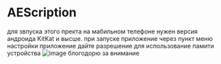 # AEScription

для звпуска этого пректа на мабильном телефоне нужен версия андроида KitKat и высше.
при запуске приложение через пункт меню настройки приложение дайте разрешение для использование памити устройства
![image](https://user-images.githubusercontent.com/47709506/150398338-5bbdaa35-c5f5-4186-85f7-fde19d2d8ddd.png)
блогодорю за внимание
